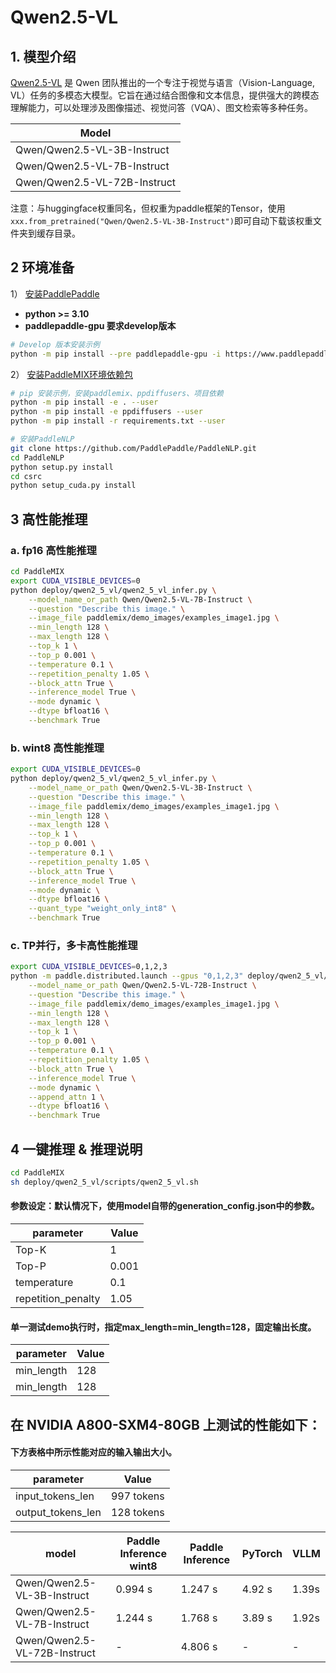 # Qwen2.5-VL

## 1. 模型介绍

[Qwen2.5-VL](https://github.com/QwenLM/Qwen2.5-VL) 是 Qwen 团队推出的一个专注于视觉与语言（Vision-Language, VL）任务的多模态大模型。它旨在通过结合图像和文本信息，提供强大的跨模态理解能力，可以处理涉及图像描述、视觉问答（VQA）、图文检索等多种任务。

| Model              |
|--------------------|
| Qwen/Qwen2.5-VL-3B-Instruct  |
| Qwen/Qwen2.5-VL-7B-Instruct  |
| Qwen/Qwen2.5-VL-72B-Instruct  |

注意：与huggingface权重同名，但权重为paddle框架的Tensor，使用`xxx.from_pretrained("Qwen/Qwen2.5-VL-3B-Instruct")`即可自动下载该权重文件夹到缓存目录。


## 2 环境准备
1）
[安装PaddlePaddle](https://github.com/PaddlePaddle/PaddleMIX?tab=readme-ov-file#3-%EF%B8%8F%E5%AE%89%E8%A3%85paddlepaddle)
- **python >= 3.10**
- **paddlepaddle-gpu 要求develop版本**
```bash
# Develop 版本安装示例
python -m pip install --pre paddlepaddle-gpu -i https://www.paddlepaddle.org.cn/packages/nightly/cu123/

```

2） [安装PaddleMIX环境依赖包](https://github.com/PaddlePaddle/PaddleMIX?tab=readme-ov-file#3-%EF%B8%8F%E5%AE%89%E8%A3%85paddlepaddle)
```bash
# pip 安装示例，安装paddlemix、ppdiffusers、项目依赖
python -m pip install -e . --user
python -m pip install -e ppdiffusers --user
python -m pip install -r requirements.txt --user

# 安装PaddleNLP
git clone https://github.com/PaddlePaddle/PaddleNLP.git
cd PaddleNLP
python setup.py install
cd csrc
python setup_cuda.py install
```



## 3 高性能推理

### a. fp16 高性能推理
```bash
cd PaddleMIX
export CUDA_VISIBLE_DEVICES=0
python deploy/qwen2_5_vl/qwen2_5_vl_infer.py \
    --model_name_or_path Qwen/Qwen2.5-VL-7B-Instruct \
    --question "Describe this image." \
    --image_file paddlemix/demo_images/examples_image1.jpg \
    --min_length 128 \
    --max_length 128 \
    --top_k 1 \
    --top_p 0.001 \
    --temperature 0.1 \
    --repetition_penalty 1.05 \
    --block_attn True \
    --inference_model True \
    --mode dynamic \
    --dtype bfloat16 \
    --benchmark True
```


### b. wint8 高性能推理
```bash
export CUDA_VISIBLE_DEVICES=0
python deploy/qwen2_5_vl/qwen2_5_vl_infer.py \
    --model_name_or_path Qwen/Qwen2.5-VL-3B-Instruct \
    --question "Describe this image." \
    --image_file paddlemix/demo_images/examples_image1.jpg \
    --min_length 128 \
    --max_length 128 \
    --top_k 1 \
    --top_p 0.001 \
    --temperature 0.1 \
    --repetition_penalty 1.05 \
    --block_attn True \
    --inference_model True \
    --mode dynamic \
    --dtype bfloat16 \
    --quant_type "weight_only_int8" \
    --benchmark True
```

### c. TP并行，多卡高性能推理
```bash
export CUDA_VISIBLE_DEVICES=0,1,2,3
python -m paddle.distributed.launch --gpus "0,1,2,3" deploy/qwen2_5_vl/qwen2_5_vl_infer.py \
    --model_name_or_path Qwen/Qwen2.5-VL-72B-Instruct \
    --question "Describe this image." \
    --image_file paddlemix/demo_images/examples_image1.jpg \
    --min_length 128 \
    --max_length 128 \
    --top_k 1 \
    --top_p 0.001 \
    --temperature 0.1 \
    --repetition_penalty 1.05 \
    --block_attn True \
    --inference_model True \
    --mode dynamic \
    --append_attn 1 \
    --dtype bfloat16 \
    --benchmark True
```


## 4 一键推理 & 推理说明
```bash
cd PaddleMIX
sh deploy/qwen2_5_vl/scripts/qwen2_5_vl.sh
```
#### 参数设定：默认情况下，使用model自带的generation_config.json中的参数。
|     parameter      |      Value     |
| ------------------ | -------------- |
|       Top-K        |       1        |
|       Top-P        |     0.001      |
|    temperature     |      0.1       |
| repetition_penalty |      1.05      |

#### 单一测试demo执行时，指定max_length=min_length=128，固定输出长度。
|     parameter      |      Value     |
| ------------------ | -------------- |
|     min_length     |       128      |
|     min_length     |       128      |

## 在 NVIDIA A800-SXM4-80GB 上测试的性能如下：

#### 下方表格中所示性能对应的输入输出大小。
|     parameter      |      Value     |
| ------------------ | -------------- |
|  input_tokens_len  |  997 tokens    |
|  output_tokens_len |  128 tokens    |

|             model           | Paddle Inference wint8 | Paddle Inference|    PyTorch     | VLLM     |
| --------------------------- | ---------------------  | --------------- | -------------- |-------------- | 
| Qwen/Qwen2.5-VL-3B-Instruct |          0.994 s       |     1.247 s     |      4.92 s    | 1.39s     |
| Qwen/Qwen2.5-VL-7B-Instruct |          1.244 s       |     1.768 s     |      3.89 s    | 1.92s     |
| Qwen/Qwen2.5-VL-72B-Instruct|             -          |     4.806 s     |        -       | -        |
